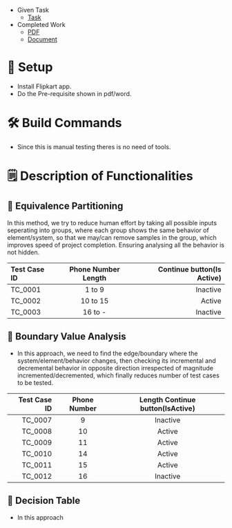 - Given Task
    - [Task](https://github.com/RouthKiranBabu/-Assignment-3-Test-Case-Design-Techniques-on-Real-App-Features/blob/main/Assignment.png)
 - Completed Work
    - [PDF](https://github.com/RouthKiranBabu/-Assignment-3-Test-Case-Design-Techniques-on-Real-App-Features/blob/main/%E2%9C%85%20Assignment%203_%20Test%20Case%20Design%20Techniques%20on%20Real%20App%20Features.pdf)
    - [Document](https://github.com/RouthKiranBabu/-Assignment-3-Test-Case-Design-Techniques-on-Real-App-Features/blob/main/%E2%9C%85%20Assignment%203_%20Test%20Case%20Design%20Techniques%20on%20Real%20App%20Features.docx)

# 🧭 Setup
 - Install Flipkart app.
 - Do the Pre-requisite shown in pdf/word.
# 🛠️ Build Commands
 - Since this is manual testing theres is no need of tools.
# 🗒️ Description of Functionalities
## 🟰 Equivalence Partitioning
In this method, we try to reduce human effort by taking all possible inputs seperating into groups, where each group shows the same behavior of element/system, so that we may/can remove samples in the group, which improves speed of project completion. Ensuring analysing all the behavior is not hidden.
<div align="center">
  
|Test Case ID |Phone Number Length| Continue button(Is Active)|
|:--|:--:|--:|
|TC_0001| 1 to 9| Inactive|
|TC_0002| 10 to 15| Active|
|TC_0003| 16 to -| Inactive|
</div>

## 🧱 Boundary Value Analysis
- In this approach, we need to find the edge/boundary where the system/element/behavior changes, then checking its incremental and decremental behavior in opposite direction irrespected of magnitude incremented/decremented, which finally reduces number of test cases to be tested.

<div align="center">
  
|Test Case ID |Phone Number| Length Continue button(IsActive)|
|--:|:--:|:--:|
|TC_0007| 9| Inactive |
|TC_0008 |10| Active|
|TC_0009| 11| Active|
|TC_0010| 14| Active |
|TC_0011| 15| Active |
|TC_0012 |16 |Inactive|
</div>

## 💭 Decision Table
 - In this approach
